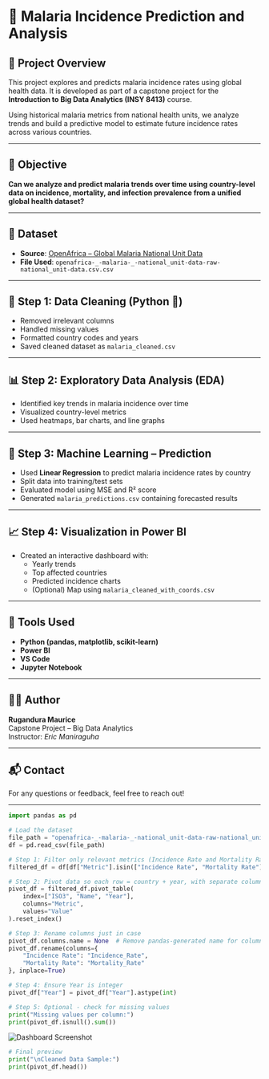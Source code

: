 # 🦟 Malaria Incidence Prediction and Analysis

## 📌 Project Overview

This project explores and predicts malaria incidence rates using global health data. It is developed as part of a capstone project for the **Introduction to Big Data Analytics (INSY 8413)** course.

Using historical malaria metrics from national health units, we analyze trends and build a predictive model to estimate future incidence rates across various countries.

---

## 🎯 Objective

**Can we analyze and predict malaria trends over time using country-level data on incidence, mortality, and infection prevalence from a unified global health dataset?**

---

## 📁 Dataset

- **Source**: [OpenAfrica – Global Malaria National Unit Data](https://open.africa/dataset/malaria-national_unit-data/resource/9dbe7be3-f196-4b10-953b-84c36e05d99f)
- **File Used**: `openafrica-_-malaria-_-national_unit-data-raw-national_unit-data.csv.csv`

---

## 🧼 Step 1: Data Cleaning (Python 🐍)

- Removed irrelevant columns
- Handled missing values
- Formatted country codes and years
- Saved cleaned dataset as `malaria_cleaned.csv`

---

## 📊 Step 2: Exploratory Data Analysis (EDA)

- Identified key trends in malaria incidence over time
- Visualized country-level metrics
- Used heatmaps, bar charts, and line graphs

---

## 🤖 Step 3: Machine Learning – Prediction

- Used **Linear Regression** to predict malaria incidence rates by country
- Split data into training/test sets
- Evaluated model using MSE and R² score
- Generated `malaria_predictions.csv` containing forecasted results

---

## 📈 Step 4: Visualization in Power BI

- Created an interactive dashboard with:
  - Yearly trends
  - Top affected countries
  - Predicted incidence charts
  - (Optional) Map using `malaria_cleaned_with_coords.csv`

---

## 🧰 Tools Used

- **Python (pandas, matplotlib, scikit-learn)**
- **Power BI**
- **VS Code**
- **Jupyter Notebook**

---

## 👨‍🎓 Author

**Rugandura Maurice**  
Capstone Project – Big Data Analytics  
Instructor: *Eric Maniraguha*

---

## 📬 Contact

For any questions or feedback, feel free to reach out!

---

```python
import pandas as pd
```
```python
# Load the dataset
file_path = "openafrica-_-malaria-_-national_unit-data-raw-national_unit-data.csv.csv"
df = pd.read_csv(file_path)

```
```python
# Step 1: Filter only relevant metrics (Incidence Rate and Mortality Rate)
filtered_df = df[df["Metric"].isin(["Incidence Rate", "Mortality Rate"])]
```
```python
# Step 2: Pivot data so each row = country + year, with separate columns for each metric
pivot_df = filtered_df.pivot_table(
    index=["ISO3", "Name", "Year"],
    columns="Metric",
    values="Value"
).reset_index()
```
```python
# Step 3: Rename columns just in case
pivot_df.columns.name = None  # Remove pandas-generated name for columns
pivot_df.rename(columns={
    "Incidence Rate": "Incidence_Rate",
    "Mortality Rate": "Mortality_Rate"
}, inplace=True)
```
```python
# Step 4: Ensure Year is integer
pivot_df["Year"] = pivot_df["Year"].astype(int)
```
```python
# Step 5: Optional - check for missing values
print("Missing values per column:")
print(pivot_df.isnull().sum())
```
![Dashboard Screenshot](screenshoots/[missingvalues.png](https://github.com/mauricerugandura/mon_wed_27718_Malaria-Incidence-Prediction-and-Analysis/blob/33094b3d0226397472b22ed317d72c7d306094aa/screenshoots/missing%20values.PNG))
```python
# Final preview
print("\nCleaned Data Sample:")
print(pivot_df.head())
```


